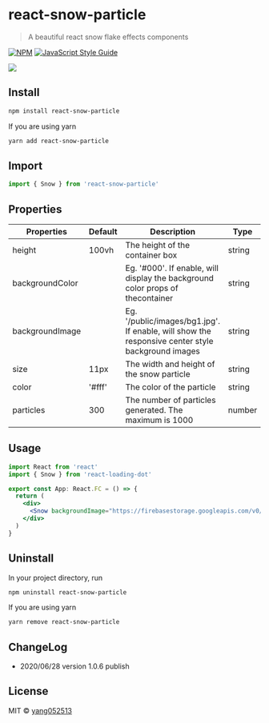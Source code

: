 # react-snow-particle

> A beautiful react snow flake effects components

[![NPM](https://img.shields.io/npm/v/react-snow-particle.svg)](https://www.npmjs.com/package/react-snow-particle) [![JavaScript Style Guide](https://img.shields.io/badge/code_style-standard-brightgreen.svg)](https://standardjs.com)

<img src="https://firebasestorage.googleapis.com/v0/b/pinboard-25.appspot.com/o/ezgif.com-resize.gif?alt=media&token=12dae8c9-00d1-4fc8-9fff-5f1e8ba3e01d" />

## Install

```bash
npm install react-snow-particle
```

If you are using yarn

```bash
yarn add react-snow-particle
```

## Import

```js
import { Snow } from 'react-snow-particle'
```

## Properties

| Properties      | Default | Description                                                                                      | Type   |
| --------------- | ------- | ------------------------------------------------------------------------------------------------ | ------ |
| height          | 100vh   | The height of the container box                                                                  | string |
| backgroundColor |         | Eg. '#000'. If enable, will display the background color props of thecontainer                   | string |
| backgroundImage |         | Eg. '/public/images/bg1.jpg'. If enable, will show the responsive center style background images | string |
| size            | 11px    | The width and height of the snow particle                                                        | string |
| color           | '#fff'  | The color of the particle                                                                        | string |
| particles       | 300     | The number of particles generated. The maximum is 1000                                           | number |

## Usage

```jsx
import React from 'react'
import { Snow } from 'react-loading-dot'

export const App: React.FC = () => {
  return (
    <div>
      <Snow backgroundImage="https://firebasestorage.googleapis.com/v0/b/pinboard-25.appspot.com/o/ezgif.com-resize.gif?alt=media&token=12dae8c9-00d1-4fc8-9fff-5f1e8ba3e01d" />
    </div>
  )
}
```

## Uninstall

In your project directory, run

```bash
npm uninstall react-snow-particle
```

If you are using yarn

```bash
yarn remove react-snow-particle
```

## ChangeLog

- 2020/06/28 version 1.0.6 publish

## License

MIT © [yang052513](https://github.com/yang052513)
